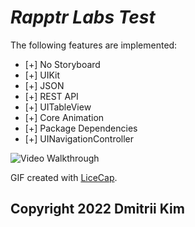 # *Rapptr Labs Test*

The following features are implemented:

* [+] No Storyboard
* [+] UIKit 
* [+] JSON 
* [+] REST API
* [+] UITableView
* [+] Core Animation
* [+] Package Dependencies
* [+] UINavigationController

<img src='https://github.com/MityaKimchanskii/Rapptr_iOS_Test_Challenge/blob/main/Rapptr.gif' title='Video Walkthrough' width='' alt='Video Walkthrough' />

GIF created with [LiceCap](http://www.cockos.com/licecap/).


## Copyright 2022 Dmitrii Kim

    
  
    


